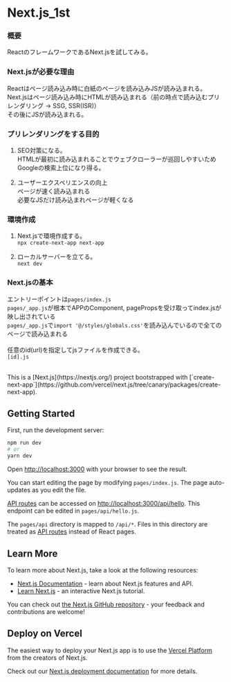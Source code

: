 # Next.js_1st
### 概要
ReactのフレームワークであるNext.jsを試してみる。<br>

### Next.jsが必要な理由
Reactはページ読み込み時に白紙のページを読み込みJSが読み込まれる。<br>
Next.jsはページ読み込み時にHTMLが読み込まれる（前の時点で読み込むプリレンダリング → SSG, SSR(ISR)）<br>
その後にJSが読み込まれる。<br>

### プリレンダリングをする目的
1. SEO対策になる。<br>
HTMLが最初に読み込まれることでウェブクローラーが巡回しやすいためGoogleの検索上位になり得る。<br>

2. ユーザーエクスペリエンスの向上<br>
ページが速く読み込まれる<br>
必要なJSだけ読み込まれページが軽くなる<br>

### 環境作成
1. Next.jsで環境作成する。<br>
`npx create-next-app next-app`<br>

2. ローカルサーバーを立てる。<br>
`next dev`<br>

### Next.jsの基本
エントリーポイントは`pages/index.js`<br>
`pages/_app.js`が根本でAPPのComponent, pagePropsを受け取ってindex.jsが映し出されている<br>
`pages/_app.js`で`import '@/styles/globals.css'`を読み込んでいるので全てのページで読み込まれる<br>
<br>
任意のid(url)を指定してjsファイルを作成できる。<br>
`[id].js`<br>

<br>
This is a [Next.js](https://nextjs.org/) project bootstrapped with [`create-next-app`](https://github.com/vercel/next.js/tree/canary/packages/create-next-app).

## Getting Started

First, run the development server:

```bash
npm run dev
# or
yarn dev
```

Open [http://localhost:3000](http://localhost:3000) with your browser to see the result.

You can start editing the page by modifying `pages/index.js`. The page auto-updates as you edit the file.

[API routes](https://nextjs.org/docs/api-routes/introduction) can be accessed on [http://localhost:3000/api/hello](http://localhost:3000/api/hello). This endpoint can be edited in `pages/api/hello.js`.

The `pages/api` directory is mapped to `/api/*`. Files in this directory are treated as [API routes](https://nextjs.org/docs/api-routes/introduction) instead of React pages.

## Learn More

To learn more about Next.js, take a look at the following resources:

- [Next.js Documentation](https://nextjs.org/docs) - learn about Next.js features and API.
- [Learn Next.js](https://nextjs.org/learn) - an interactive Next.js tutorial.

You can check out [the Next.js GitHub repository](https://github.com/vercel/next.js/) - your feedback and contributions are welcome!

## Deploy on Vercel

The easiest way to deploy your Next.js app is to use the [Vercel Platform](https://vercel.com/new?utm_medium=default-template&filter=next.js&utm_source=create-next-app&utm_campaign=create-next-app-readme) from the creators of Next.js.

Check out our [Next.js deployment documentation](https://nextjs.org/docs/deployment) for more details.
